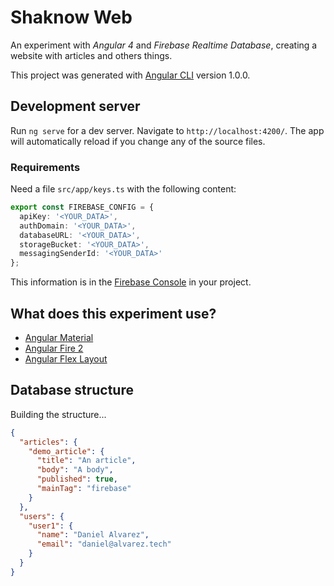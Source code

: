 # Shaknow Web

An experiment with _Angular 4_ and _Firebase Realtime Database_, creating a website with articles and others things. 

This project was generated with [Angular CLI](https://github.com/angular/angular-cli) version 1.0.0.

## Development server

Run `ng serve` for a dev server. Navigate to `http://localhost:4200/`. The app will automatically reload if you change any of the source files.

### Requirements

Need a file `src/app/keys.ts` with the following content:
 
```typescript
export const FIREBASE_CONFIG = {
  apiKey: '<YOUR_DATA>',
  authDomain: '<YOUR_DATA>',
  databaseURL: '<YOUR_DATA>',
  storageBucket: '<YOUR_DATA>',
  messagingSenderId: '<YOUR_DATA>'
};
```

This information is in the [Firebase Console](https://console.firebase.google.com/) in your project.

## What does this experiment use?

* [Angular Material](https://material.angular.io/)
* [Angular Fire 2](https://github.com/angular/angularfire2)
* [Angular Flex Layout](https://github.com/angular/flex-layout)

## Database structure

Building the structure...

```json
{
  "articles": {
    "demo_article": {
      "title": "An article",
      "body": "A body",
      "published": true,
      "mainTag": "firebase"
    }
  },
  "users": {
    "user1": {
      "name": "Daniel Alvarez",
      "email": "daniel@alvarez.tech"
    }
  }
}
```
